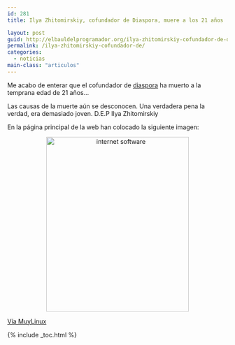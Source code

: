 ```yaml
---
id: 281
title: Ilya Zhitomirskiy, cofundador de Diaspora, muere a los 21 años

layout: post
guid: http://elbauldelprogramador.org/ilya-zhitomirskiy-cofundador-de-diaspora-muere-a-los-21-anos/
permalink: /ilya-zhitomirskiy-cofundador-de/
categories:
  - noticias
main-class: "articulos"
---
```

Me acabo de enterar que el cofundador de [diaspora][1] ha muerto a la temprana edad de 21 años&#8230;

Las causas de la muerte aún se desconocen. Una verdadera pena la verdad, era demasiado joven. D.E.P Ilya Zhitomirskiy

En la página principal de la web han colocado la siguiente imagen:

<div class="separator" style="clear: both; text-align: center;">
  <a href="https://1.bp.blogspot.com/-sajOE8EYnoM/TsGXz-fKSXI/AAAAAAAABwQ/LP-g1duG__c/s1600/seed.jpg" imageanchor="1" style="margin-left:1em; margin-right:1em"><img border="0" height="400" width="326" alt="internet software" src="https://1.bp.blogspot.com/-sajOE8EYnoM/TsGXz-fKSXI/AAAAAAAABwQ/LP-g1duG__c/s400/seed.jpg" /></a>
</div>

<a target="_blank" href="http://www.muylinux.com/2011/11/14/ilya-zhitomirskiy-cofundador-de-diaspora-muere-a-los-21-anos/">Vía MuyLinux</a>



 [1]: /search/?q=diaspora

{% include _toc.html %}
